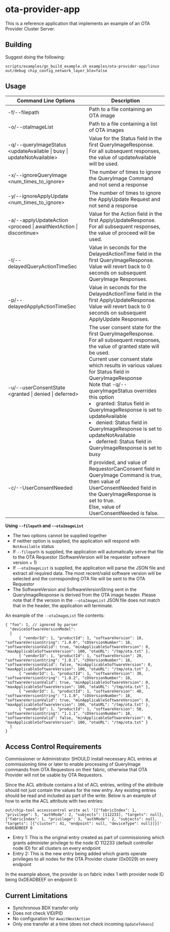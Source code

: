 # ota-provider-app

This is a reference application that implements an example of an OTA Provider
Cluster Server.

## Building

Suggest doing the following:

```
scripts/examples/gn_build_example.sh examples/ota-provider-app/linux out/debug chip_config_network_layer_ble=false
```

## Usage

| Command Line Options                                                  | Description                                                                                                                                                                                                                                                                                                                                                                                                                                                                                                                |
| --------------------------------------------------------------------- | -------------------------------------------------------------------------------------------------------------------------------------------------------------------------------------------------------------------------------------------------------------------------------------------------------------------------------------------------------------------------------------------------------------------------------------------------------------------------------------------------------------------------- |
| -f/--filepath <file>                                                  | Path to a file containing an OTA image                                                                                                                                                                                                                                                                                                                                                                                                                                                                                     |
| -o/--otaImageList <file>                                              | Path to a file containing a list of OTA images                                                                                                                                                                                                                                                                                                                                                                                                                                                                             |
| -q/--queryImageStatus <updateAvailable \| busy \| updateNotAvailable> | Value for the Status field in the first QueryImageResponse. <br> For all subsequent responses, the value of updateAvailable will be used.                                                                                                                                                                                                                                                                                                                                                                                  |
| -x/--ignoreQueryImage <num_times_to_ignore>                           | The number of times to ignore the QueryImage Command and not send a response                                                                                                                                                                                                                                                                                                                                                                                                                                               |
| -y/--ignoreApplyUpdate <num_times_to_ignore>                          | The number of times to ignore the ApplyUpdate Request and not send a response                                                                                                                                                                                                                                                                                                                                                                                                                                              |
| -a/--applyUpdateAction <proceed \| awaitNextAction \| discontinue>    | Value for the Action field in the first ApplyUpdateResponse. <br> For all subsequent responses, the value of proceed will be used.                                                                                                                                                                                                                                                                                                                                                                                         |
| -t/--delayedQueryActionTimeSec <time>                                 | Value in seconds for the DelayedActionTime field in the first QueryImageResponse. <br> Value will revert back to 0 seconds on subsequent QueryImage Responses.                                                                                                                                                                                                                                                                                                                                                             |
| -p/--delayedApplyActionTimeSec <time>                                 | Value in seconds for the DelayedActionTime field in the first ApplyUpdateResponse. <br> Value will revert back to 0 seconds on subsequent ApplyUpdate Responses.                                                                                                                                                                                                                                                                                                                                                           |
| -u/--userConsentState <granted \| denied \| deferred>                 | The user consent state for the first QueryImageResponse. For all subsequent responses, the value of granted state will be used. <br> Current user consent state which results in various values for Status field in QueryImageResponse <br> Note that -q/--queryImageStatus overrides this option <li> granted: Status field in QueryImageResponse is set to updateAvailable <li> denied: Status field in QueryImageResponse is set to updateNotAvailable <li> deferred: Status field in QueryImageResponse is set to busy |
| -c/--UserConsentNeeded                                                | If provided, and value of RequestorCanConsent field in QueryImage Command is true, <br> then value of UserConsentNeeded field in the QueryImageResponse is set to true. <br> Else, value of UserConsentNeeded is false.                                                                                                                                                                                                                                                                                                    |

**Using `--filepath` and `--otaImageList`**

-   The two options cannot be supplied together
-   If neither option is supplied, the application will respond with
    `NotAvailable` status
-   If `--filepath` is supplied, the application will automatically serve that
    file to the OTA Requestor (SoftwareVersion will be requester software
    version + 1)
-   If `--otaImageList` is supplied, the application will parse the JSON file
    and extract all required data. The most recent/valid software version will
    be selected and the corresponding OTA file will be sent to the OTA Requestor
-   The SoftwareVersion and SoftwareVersionString sent in the QueryImageResponse
    is derived from the OTA image header. Please note that if the version in the
    `--otaImageList` JSON file does not match that in the header, the
    application will terminate.

An example of the `--otaImageList` file contents:

```
{ "foo": 1, // ignored by parser
  "deviceSoftwareVersionModel":
  [
      { "vendorId": 1, "productId": 1, "softwareVersion": 10, "softwareVersionString": "1.0.0", "cDVersionNumber": 18, "softwareVersionValid": true, "minApplicableSoftwareVersion": 0, "maxApplicableSoftwareVersion": 100, "otaURL": "/tmp/ota.txt" },
      { "vendorId": 1, "productId": 1, "softwareVersion": 20, "softwareVersionString": "1.0.1", "cDVersionNumber": 18, "softwareVersionValid": false, "minApplicableSoftwareVersion": 0, "maxApplicableSoftwareVersion": 100, "otaURL": "/tmp/ota.txt" },
      { "vendorId": 1, "productId": 1, "softwareVersion": 30, "softwareVersionString": "1.0.2", "cDVersionNumber": 18, "softwareVersionValid": true, "minApplicableSoftwareVersion": 0, "maxApplicableSoftwareVersion": 100, "otaURL": "/tmp/ota.txt" },
      { "vendorId": 1, "productId": 1, "softwareVersion": 40, "softwareVersionString": "1.1.0", "cDVersionNumber": 18, "softwareVersionValid": true, "minApplicableSoftwareVersion": 0, "maxApplicableSoftwareVersion": 100, "otaURL": "/tmp/ota.txt" },
      { "vendorId": 1, "productId": 1, "softwareVersion": 50, "softwareVersionString": "1.1.1", "cDVersionNumber": 18, "softwareVersionValid": false, "minApplicableSoftwareVersion": 0, "maxApplicableSoftwareVersion": 100, "otaURL": "/tmp/ota.txt" }
  ]
}
```

## Access Control Requirements

Commissioner or Administrator SHOULD install necessary ACL entries at
commissioning time or later to enable processing of QueryImage commands from OTA
Requestors on their fabric, otherwise that OTA Provider will not be usable by
OTA Requestors.

Since the ACL attribute contains a list of ACL entries, writing of the attribute
should not just contain the values for the new entry. Any existing entries
should be read and included as part of the write. Below is an example of how to
write the ACL attribute with two entries:

```
out/chip-tool accesscontrol write acl '[{"fabricIndex": 1, "privilege": 5, "authMode": 2, "subjects": [112233], "targets": null}, {"fabricIndex": 1, "privilege": 3, "authMode": 2, "subjects": null, "targets": [{"cluster": 41, "endpoint": null, "deviceType": null}]}]' 0xDEADBEEF 0
```

-   Entry 1: This is the original entry created as part of commissioning which
    grants administer privilege to the node ID 112233 (default controller node
    ID) for all clusters on every endpoint
-   Entry 2: This is the new entry being added which grants operate privileges
    to all nodes for the OTA Provider cluster (0x0029) on every endpoint

In the example above, the provider is on fabric index 1 with provider node ID
being 0xDEADBEEF on endpoint 0.

## Current Limitations

-   Synchronous BDX transfer only
-   Does not check VID/PID
-   No configuration for `AwaitNextAction`
-   Only one transfer at a time (does not check incoming `UpdateTokens`)
